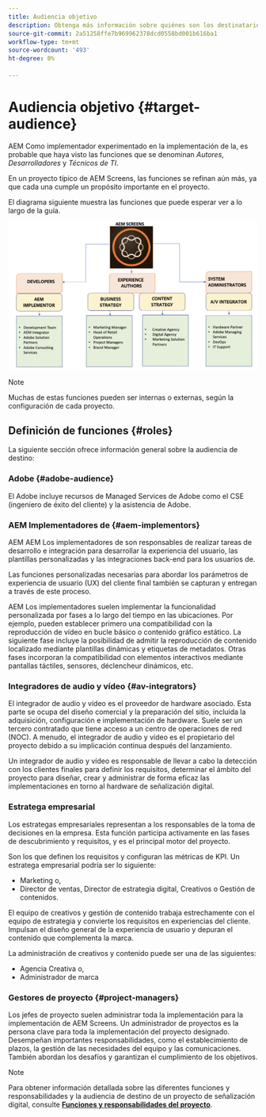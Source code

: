 ```yaml
---
title: Audiencia objetivo
description: Obtenga más información sobre quiénes son los destinatarios de la Guía de prácticas recomendadas de AEM Screens.
source-git-commit: 2a51258ffe7b969962378dcd0558bd001b616ba1
workflow-type: tm+mt
source-wordcount: '493'
ht-degree: 0%

---
```



# Audiencia objetivo {#target-audience}

AEM Como implementador experimentado en la implementación de la, es probable que haya visto las funciones que se denominan *Autores*, *Desarrolladores* y *Técnicos de TI*.

En un proyecto típico de AEM Screens, las funciones se refinan aún más, ya que cada una cumple un propósito importante en el proyecto.

El diagrama siguiente muestra las funciones que puede esperar ver a lo largo de la guía.

![](/help/assets/roles-used.png)

>[!NOTE]
>Muchas de estas funciones pueden ser internas o externas, según la configuración de cada proyecto.

## Definición de funciones {#roles}

La siguiente sección ofrece información general sobre la audiencia de destino:

### Adobe {#adobe-audience}

El Adobe incluye recursos de Managed Services de Adobe como el CSE (ingeniero de éxito del cliente) y la asistencia de Adobe.

### AEM Implementadores de {#aem-implementors}

AEM AEM Los implementadores de son responsables de realizar tareas de desarrollo e integración para desarrollar la experiencia del usuario, las plantillas personalizadas y las integraciones back-end para los usuarios de.

Las funciones personalizadas necesarias para abordar los parámetros de experiencia de usuario (UX) del cliente final también se capturan y entregan a través de este proceso.

AEM Los implementadores suelen implementar la funcionalidad personalizada por fases a lo largo del tiempo en las ubicaciones. Por ejemplo, pueden establecer primero una compatibilidad con la reproducción de vídeo en bucle básico o contenido gráfico estático. La siguiente fase incluye la posibilidad de admitir la reproducción de contenido localizado mediante plantillas dinámicas y etiquetas de metadatos. Otras fases incorporan la compatibilidad con elementos interactivos mediante pantallas táctiles, sensores, déclencheur dinámicos, etc.

### Integradores de audio y vídeo {#av-integrators}

El integrador de audio y vídeo es el proveedor de hardware asociado. Esta parte se ocupa del diseño comercial y la preparación del sitio, incluida la adquisición, configuración e implementación de hardware. Suele ser un tercero contratado que tiene acceso a un centro de operaciones de red (NOC). A menudo, el integrador de audio y vídeo es el propietario del proyecto debido a su implicación continua después del lanzamiento.

Un integrador de audio y vídeo es responsable de llevar a cabo la detección con los clientes finales para definir los requisitos, determinar el ámbito del proyecto para diseñar, crear y administrar de forma eficaz las implementaciones en torno al hardware de señalización digital.

### Estratega empresarial

Los estrategas empresariales representan a los responsables de la toma de decisiones en la empresa. Esta función participa activamente en las fases de descubrimiento y requisitos, y es el principal motor del proyecto.

Son los que definen los requisitos y configuran las métricas de KPI. Un estratega empresarial podría ser lo siguiente:

* Marketing o,
* Director de ventas, Director de estrategia digital, Creativos o Gestión de contenidos.

El equipo de creativos y gestión de contenido trabaja estrechamente con el equipo de estrategia y convierte los requisitos en experiencias del cliente. Impulsan el diseño general de la experiencia de usuario y depuran el contenido que complementa la marca.

La administración de creativos y contenido puede ser una de las siguientes:

* Agencia Creativa o,
* Administrador de marca

### Gestores de proyecto {#project-managers}

Los jefes de proyecto suelen administrar toda la implementación para la implementación de AEM Screens. Un administrador de proyectos es la persona clave para toda la implementación del proyecto designado. Desempeñan importantes responsabilidades, como el establecimiento de plazos, la gestión de las necesidades del equipo y las comunicaciones. También abordan los desafíos y garantizan el cumplimiento de los objetivos.

>[!NOTE]
>Para obtener información detallada sobre las diferentes funciones y responsabilidades y la audiencia de destino de un proyecto de señalización digital, consulte **[Funciones y responsabilidades del proyecto](https://experienceleague.adobe.com/en/docs/experience-manager-screens/user-guide/digital-signage-network/project-roles-responsibilities)**.
